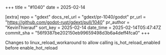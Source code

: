 +++
title = "#1040"
date = 2025-02-14

[extra]
repo = "gdext"
docs_rel_url = "gdext/pr-1040/godot"
pr_url = "https://github.com/godot-rust/gdext/pull/1040"
pr_author = "KevinThierauf"
sort_key = 2025-02-14
date_time = 2025-02-14T05:47:47Z
commit_sha = "56f9387be202150eb99659498d3b6a4deff4fca0"
+++

Changes to linux_reload_workaround to allow calling is_hot_reload_enabled before enable_hot_reload
